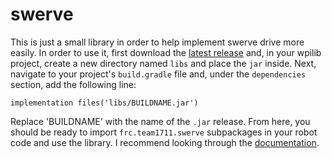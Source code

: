 # swerve

This is just a small library in order to help implement swerve drive more easily.
In order to use it, first download the 
[latest release](https://github.com/frc1711/swerve/tree/main/swervelib/build/libs)
and, in your wpilib project, create a new directory named `libs` and place the `jar` inside.
Next, navigate to your project's `build.gradle` file and, under the `dependencies` section,
add the following line:
```
implementation files('libs/BUILDNAME.jar')
```
Replace 'BUILDNAME' with the name of the `.jar` release. From here, you should be ready to import
`frc.team1711.swerve` subpackages in your robot code and use the library. I recommend looking through the
[documentation](https://raw.githack.com/frc1711/swerve/main/swervelib/build/docs/javadoc/index.html).